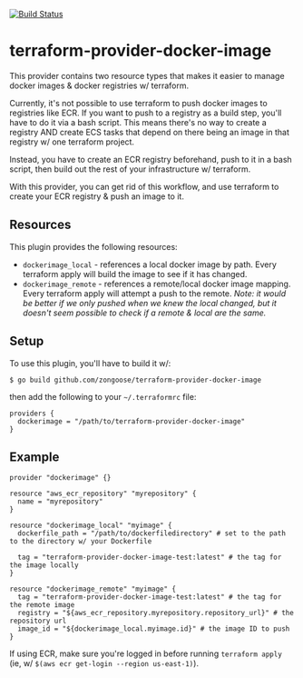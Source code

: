 [![Build Status](https://travis-ci.org/zongoose/terraform-provider-docker-image.svg?branch=master)](https://travis-ci.org/zongoose/terraform-provider-docker-image)

# terraform-provider-docker-image

This provider contains two resource types that makes it easier to manage docker images & docker registries w/ terraform.

Currently, it's not possible to use terraform to push docker images to registries like ECR. If you want to push to a registry
as a build step, you'll have to do it via a bash script. This means there's no way to create a registry AND create ECS tasks
that depend on there being an image in that registry w/ one terraform project.

Instead, you have to create an ECR registry beforehand, push to it in a bash script, then build out the rest of your
infrastructure w/ terraform.

With this provider, you can get rid of this workflow, and use terraform to create your ECR registry & push an image to it.

## Resources

This plugin provides the following resources:

* `dockerimage_local` - references a local docker image by path. Every terraform apply will build the image to see if it has changed.
* `dockerimage_remote` - references a remote/local docker image mapping. Every terraform apply will attempt a push to the remote.
  _Note: it would be better if we only pushed when we knew the local changed, but it doesn't seem possible to check if a remote & local are the same._

## Setup

To use this plugin, you'll have to build it w/:

```
$ go build github.com/zongoose/terraform-provider-docker-image
```

then add the following to your `~/.terraformrc` file:

```
providers {
  dockerimage = "/path/to/terraform-provider-docker-image"
}
```

## Example

```
provider "dockerimage" {}

resource "aws_ecr_repository" "myrepository" {
  name = "myrepository"
}

resource "dockerimage_local" "myimage" {
  dockerfile_path = "/path/to/dockerfiledirectory" # set to the path to the directory w/ your Dockerfile

  tag = "terraform-provider-docker-image-test:latest" # the tag for the image locally
}

resource "dockerimage_remote" "myimage" {
  tag = "terraform-provider-docker-image-test:latest" # the tag for the remote image
  registry = "${aws_ecr_repository.myrepository.repository_url}" # the repository url
  image_id = "${dockerimage_local.myimage.id}" # the image ID to push
}
```

If using ECR, make sure you're logged in before running `terraform apply` (ie, w/ `$(aws ecr get-login --region us-east-1)`).
